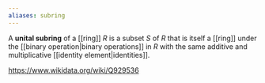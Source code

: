 ```yaml
---
aliases: subring
---
```

A **unital subring** of a [[ring]] $R$ is a subset $S$ of $R$ that is itself a [[ring]] under the [[binary operation|binary operations]] in $R$ with the same additive and multiplicative [[identity element|identities]].

https://www.wikidata.org/wiki/Q929536